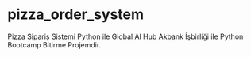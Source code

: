# pizza_order_system
Pizza Sipariş Sistemi Python ile
Global Al Hub Akbank İşbirliği ile Python Bootcamp Bitirme Projemdir.
